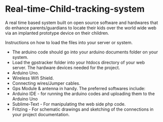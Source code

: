 # Real-time-Child-tracking-system
A real time based system built on  open source software and hardwares that do enhance parents/guardians to locate their kids over the world wide web via an implanted prototype device on their children.

Instructions on how to load the files into your server or system.
-  The arduino code should go into your arduino documents folder on your system.
- Load the gpstracker folder into your htdocs directory of your web server.
The hardware devices needed for the project.
- Arduino Uno.
- Wireless Wifi Shield.
- Connecting wires/Jumper cables.
- Gps Module & antenna in handy.
The preferred softwares include:
- Arduino IDE - for running the arduino codes and uploading them to the Arduino Uno
- Sublime-Text - For manipulating the web side php code.
- Fritzing - For schematic drawings and sketching of the connections in your project documentation.
